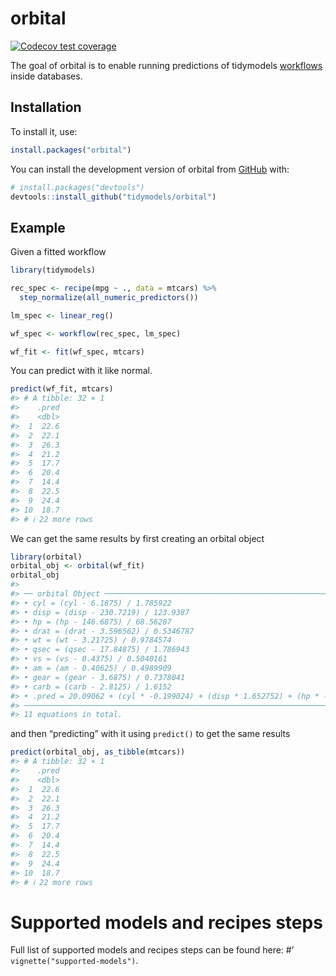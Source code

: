 
<!-- README.md is generated from README.Rmd. Please edit that file -->

# orbital

<!-- badges: start -->

[![Codecov test
coverage](https://codecov.io/gh/tidymodels/orbital/branch/main/graph/badge.svg)](https://app.codecov.io/gh/tidymodels/orbital?branch=main)
<!-- badges: end -->

The goal of orbital is to enable running predictions of tidymodels
[workflows](https://workflows.tidymodels.org/) inside databases.

## Installation

To install it, use:

``` r
install.packages("orbital")
```

You can install the development version of orbital from
[GitHub](https://github.com/) with:

``` r
# install.packages("devtools")
devtools::install_github("tidymodels/orbital")
```

## Example

Given a fitted workflow

``` r
library(tidymodels)

rec_spec <- recipe(mpg ~ ., data = mtcars) %>%
  step_normalize(all_numeric_predictors())

lm_spec <- linear_reg()

wf_spec <- workflow(rec_spec, lm_spec)

wf_fit <- fit(wf_spec, mtcars)
```

You can predict with it like normal.

``` r
predict(wf_fit, mtcars)
#> # A tibble: 32 × 1
#>    .pred
#>    <dbl>
#>  1  22.6
#>  2  22.1
#>  3  26.3
#>  4  21.2
#>  5  17.7
#>  6  20.4
#>  7  14.4
#>  8  22.5
#>  9  24.4
#> 10  18.7
#> # ℹ 22 more rows
```

We can get the same results by first creating an orbital object

``` r
library(orbital)
orbital_obj <- orbital(wf_fit)
orbital_obj
#> 
#> ── orbital Object ──────────────────────────────────────────────────────────────
#> • cyl = (cyl - 6.1875) / 1.785922
#> • disp = (disp - 230.7219) / 123.9387
#> • hp = (hp - 146.6875) / 68.56287
#> • drat = (drat - 3.596562) / 0.5346787
#> • wt = (wt - 3.21725) / 0.9784574
#> • qsec = (qsec - 17.84875) / 1.786943
#> • vs = (vs - 0.4375) / 0.5040161
#> • am = (am - 0.40625) / 0.4989909
#> • gear = (gear - 3.6875) / 0.7378041
#> • carb = (carb - 2.8125) / 1.6152
#> • .pred = 20.09062 + (cyl * -0.199024) + (disp * 1.652752) + (hp * -1.472 ...
#> ────────────────────────────────────────────────────────────────────────────────
#> 11 equations in total.
```

and then “predicting” with it using `predict()` to get the same results

``` r
predict(orbital_obj, as_tibble(mtcars))
#> # A tibble: 32 × 1
#>    .pred
#>    <dbl>
#>  1  22.6
#>  2  22.1
#>  3  26.3
#>  4  21.2
#>  5  17.7
#>  6  20.4
#>  7  14.4
#>  8  22.5
#>  9  24.4
#> 10  18.7
#> # ℹ 22 more rows
```

# Supported models and recipes steps

Full list of supported models and recipes steps can be found here: \#’
`vignette("supported-models")`.
